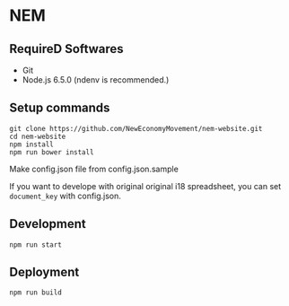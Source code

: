 # NEM

## RequireD Softwares

+ Git
+ Node.js 6.5.0 (ndenv is recommended.)

## Setup commands

```
git clone https://github.com/NewEconomyMovement/nem-website.git
cd nem-website
npm install
npm run bower install
```

Make config.json file from config.json.sample

If you want to develope with original original i18 spreadsheet, you can set `document_key` with config.json.

## Development

```
npm run start
```

## Deployment

```
npm run build
```
